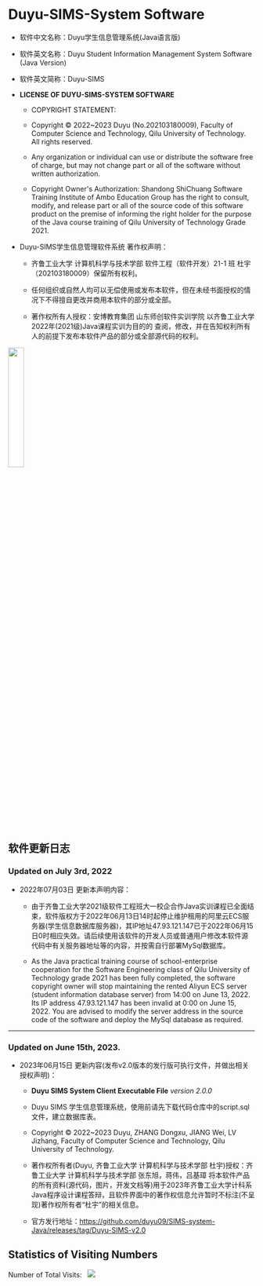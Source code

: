 # Duyu-SIMS-System Software

- 软件中文名称：Duyu学生信息管理系统(Java语言版)

- 软件英文名称：Duyu Student Information Management System Software (Java Version)

- 软件英文简称：Duyu-SIMS

- **LICENSE OF DUYU-SIMS-SYSTEM SOFTWARE**

  - COPYRIGHT STATEMENT:

  - Copyright &copy; 2022~2023 Duyu (No.202103180009), Faculty of Computer Science and Technology, Qilu University of Technology. All rights reserved.
    
  - Any organization or individual can use or distribute the software free of charge, but may not change part or all of the software without written authorization.
  
  - Copyright Owner's Authorization: Shandong ShiChuang Software Training Institute of Ambo Education Group has the right to consult, modify, and release part or all of the source code of this software product on the premise of informing the right holder for the purpose of the Java course training of Qilu University of Technology Grade 2021.

- Duyu-SIMS学生信息管理软件系统 著作权声明：
  - 齐鲁工业大学 计算机科学与技术学部 软件工程（软件开发）21-1 班 杜宇 （202103180009）保留所有权利。

  - 任何组织或自然人均可以无偿使用或发布本软件，但在未经书面授权的情况下不得擅自更改并商用本软件的部分或全部。

  - 著作权所有人授权：安博教育集团 山东师创软件实训学院 以齐鲁工业大学2022年(2021级)Java课程实训为目的的 查阅，修改，并在告知权利所有人的前提下发布本软件产品的部分或全部源代码的权利。

<img src="https://github.com/duyu09/SIMS-system-Java/assets/92843163/32ce26b2-fe56-4591-8dfb-d84b60797390" style="width:25%;">

## 软件更新日志

### Updated on July 3rd, 2022

- 2022年07月03日 更新本声明内容：
  
  - 由于齐鲁工业大学2021级软件工程班大一校企合作Java实训课程已全面结束，软件版权方于2022年06月13日14时起停止维护租用的阿里云ECS服务器(学生信息数据库服务器)，其IP地址47.93.121.147已于2022年06月15日0时相应失效。请后续使用该软件的开发人员或普通用户修改本软件源代码中有关服务器地址等的内容，并按需自行部署MySql数据库。

  - As the Java practical training course of school-enterprise cooperation for the Software Engineering class of Qilu University of Technology grade 2021 has been fully completed, the software copyright owner will stop maintaining the rented Aliyun ECS server (student information database server) from 14:00 on June 13, 2022. Its IP address 47.93.121.147 has been invalid at 0:00 on June 15, 2022. You are advised to modify the server address in the source code of the software and deploy the MySql database as required.

-----

### Updated on June 15th, 2023.

- 2023年06月15日 更新内容(发布v2.0版本的发行版可执行文件，并做出相关授权声明)：

  - **Duyu SIMS System Client Executable File** _version 2.0.0_

  - Duyu SIMS 学生信息管理系统，使用前请先下载代码仓库中的script.sql文件，建立数据库表。

  - Copyright &copy; 2022~2023 Duyu, ZHANG Dongxu, JIANG Wei, LV Jizhang, Faculty of Computer Science and Technology, Qilu University of Technology.
  
  - 著作权所有者(Duyu, 齐鲁工业大学 计算机科学与技术学部 杜宇)授权：齐鲁工业大学 计算机科学与技术学部 张东旭，蒋伟，吕基璋 将本软件产品的所有资料(源代码，图片，开发文档等)用于2023年齐鲁工业大学计科系Java程序设计课程答辩，且软件界面中的著作权信息允许暂时不标注(不呈现)著作权所有者“杜宇”的相关信息。
    
  - 官方发行地址：https://github.com/duyu09/SIMS-system-Java/releases/tag/Duyu-SIMS-v2.0

## Statistics of Visiting Numbers
<div>Number of Total Visits: &nbsp; <img src="https://visitor-badge.glitch.me/badge?page_id=Duyu09_SIMS-system-Java" /></div>
